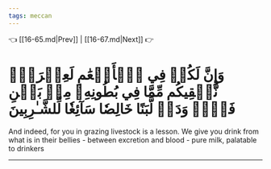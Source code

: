 ```yaml
---
tags: meccan
---
```


👈 [[16-65.md|Prev]] | [[16-67.md|Next]] 👉

# وَإِنَّ لَكُمۡ فِي ٱلۡأَنۡعَٰمِ لَعِبۡرَةٗۖ نُّسۡقِيكُم مِّمَّا فِي بُطُونِهِۦ مِنۢ بَيۡنِ فَرۡثٖ وَدَمٖ لَّبَنًا خَالِصٗا سَآئِغٗا لِّلشَّـٰرِبِينَ

And indeed, for you in grazing livestock is a lesson. We give you drink from what is in their bellies - between excretion and blood - pure milk, palatable to drinkers

---

